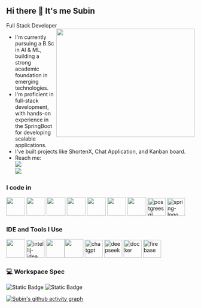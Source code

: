## Hi there 👋 It's me Subin

Full Stack Developer
<img align="right" width="370" height="290" src="https://i.pinimg.com/originals/47/f0/34/47f0342cec72b800463bf003eac1257e.gif">

-  I'm currently pursuing a B.Sc in AI & ML, building a strong academic foundation in emerging technologies.
-  I'm proficient in full-stack development, with hands-on experience in the SpringBoot for developing scalable applications.
-  I've built projects like ShortenX, Chat Application, and Kanban board.
- Reach me:
<br />  [<img src="https://img.shields.io/badge/LinkedIn-0077B5?style=for-the-badge&logo=linkedin&logoColor=white" />](https://www.linkedin.com/in/savariantrosubin31) <br/> [<img src="https://img.shields.io/badge/instagram-d62976?style=for-the-badge&logo=instagram&logoColor=white" />](https://www.instagram.com/subinnx._/profilecard/?igsh=MW56bmU5NDFubGRnZw==)

### I code in
<img height="50" width="50" src="https://img.icons8.com/color/48/000000/python.png" /> <img height="50" width="50" src="https://img.icons8.com/color/48/000000/c-plus-plus-logo.png" /> <img height="50" width="50" src="https://img.icons8.com/color/48/000000/java-coffee-cup-logo.png" /> <img height="50" width="50" src="https://img.icons8.com/color/48/000000/html-5.png" /> <img height="50" width="50" src="https://img.icons8.com/color/48/000000/css3.png" /> 
<img height="50" width="50" src="https://img.icons8.com/color/48/000000/javascript.png"/> <img height="50" width="50" src="https://img.icons8.com/color/48/000000/react-native.png"/>  <img width="48" height="48" src="https://img.icons8.com/color/48/postgreesql.png" alt="postgreesql"/> <img width="48" height="48" src="https://img.icons8.com/color/48/spring-logo.png" alt="spring-logo"/>
### IDE and Tools I Use
<img height="50" width="50" src="https://img.icons8.com/color/48/000000/visual-studio-code-2019.png"/> <img width="48" height="48" src="https://img.icons8.com/color/48/intellij-idea.png" alt="intellij-idea"/> <img height="50" width="50" src="https://img.icons8.com/color/50/000000/git.png"/><img height="50" src="https://img.shields.io/badge/Netlify-00C7B7?style=for-the-badge&logo=netlify&logoColor=white"/> <img width="48" height="48" src="https://img.icons8.com/liquid-glass/48/chatgpt.png" alt="chatgpt"/> <img width="48" height="48" src="https://img.icons8.com/color/48/deepseek.png" alt="deepseek"/> <img width="48" height="48" src="https://img.icons8.com/fluency/48/docker.png" alt="docker"/> <img width="48" height="48" src="https://img.icons8.com/color/48/firebase.png" alt="firebase"/>


### 💻 Workspace Spec
![Static Badge](https://img.shields.io/badge/HP-%20Elitebook%20840%20g7-%20silver)
![Static Badge](https://img.shields.io/badge/Intel-%20i710thGen)


[![Subin's github activity graph](https://github-readme-activity-graph.vercel.app/graph?username=Subin31-j&bg_color=000000&color=7ffe00&line=00adfe&point=7ffe00&area=true&hide_border=true)](https://github.com/ashutosh00710/github-readme-activity-graph)



